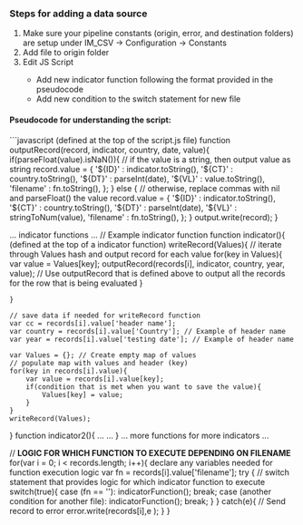<h3> Steps for adding a data source </h3>
<ol>
    <li>Make sure your pipeline constants (origin, error, and destination folders) are setup under IM_CSV -> Configuration -> Constants </li>
    <li> Add file to origin folder </li>
    <li> Edit JS Script </li>
    <ul>
        <li> Add new indicator function following the format provided in the pseudocode </li>
        <li> Add new condition to the switch statement for new file </li>
    </ul>
</ol>

<h4> Pseudocode for understanding the script: </h4>
```javascript
(defined at the top of the script.js file)
function outputRecord(record, indicator, country, date, value){
    if(parseFloat(value).isNaN()){ // if the value is a string, then output value as string
        record.value = { 
            '${ID}' : indicator.toString(),
            '${CT}' : country.toString(),
            '${DT}' : parseInt(date),
            '${VL}' : value.toString(),
            'filename' : fn.toString(),
        };
    } else { // otherwise, replace commas with nil and parseFloat() the value
        record.value = { 
            '${ID}' : indicator.toString(),
            '${CT}' : country.toString(),
            '${DT}' : parseInt(date),
            '${VL}' : stringToNum(value),
            'filename' : fn.toString(),
        };
    }
    output.write(record);
}

...
indicator functions
...
// Example indicator function
function indicator(){
    (defined at the top of a indicator function)
    writeRecord(Values){
    // iterate through Values hash and output record for each value
        for(key in Values){
            var value = Values[key];
            outputRecord(records[i], indicator, country, year, value); // Use outputRecord that is defined above to output all the records for the row that is being evaluated
        }

    }

    // save data if needed for writeRecord function
    var cc = records[i].value['header name'];
    var country = records[i].value['Country']; // Example of header name
    var year = records[i].value['testing date']; // Example of header name

    var Values = {}; // Create empty map of values
    // populate map with values and header (key)
    for(key in records[i].value){
        var value = records[i].value[key];
        if(condition that is met when you want to save the value){
            Values[key] = value;
        }
    }
    writeRecord(Values);
}
function indicator2(){
    ...
    ...
}
...
more functions for more indicators
...

// ______LOGIC FOR WHICH FUNCTION TO EXECUTE DEPENDING ON FILENAME______
for(var i = 0; i <  records.length; i++){
    declare any variables needed for function execution logic
    var fn = records[i].value['filename'];
        try {
            // switch statement that provides logic for which indicator function to execute
            switch(true){
                case (fn == '<insert file name>'):
                    indicatorFunction();
                    break;
                case (another condition for another file):
                    indicatorFunction();
                    break;
            }
        } catch(e){
            // Send record to error
            error.write(records[i],e );
        }
}
```
